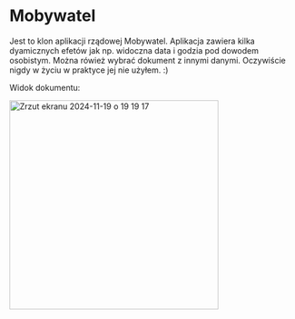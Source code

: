 # Mobywatel
Jest to klon aplikacji rządowej Mobywatel. Aplikacja zawiera kilka dyamicznych efetów jak np. widoczna data i godzia pod dowodem osobistym.
Można rówież wybrać dokument z innymi danymi. 
Oczywiście nigdy w życiu w praktyce jej nie użyłem. :)



Widok dokumentu:

<img width="368" alt="Zrzut ekranu 2024-11-19 o 19 19 17" src="https://github.com/user-attachments/assets/38acea13-eb55-4513-810a-13d372a29650">
